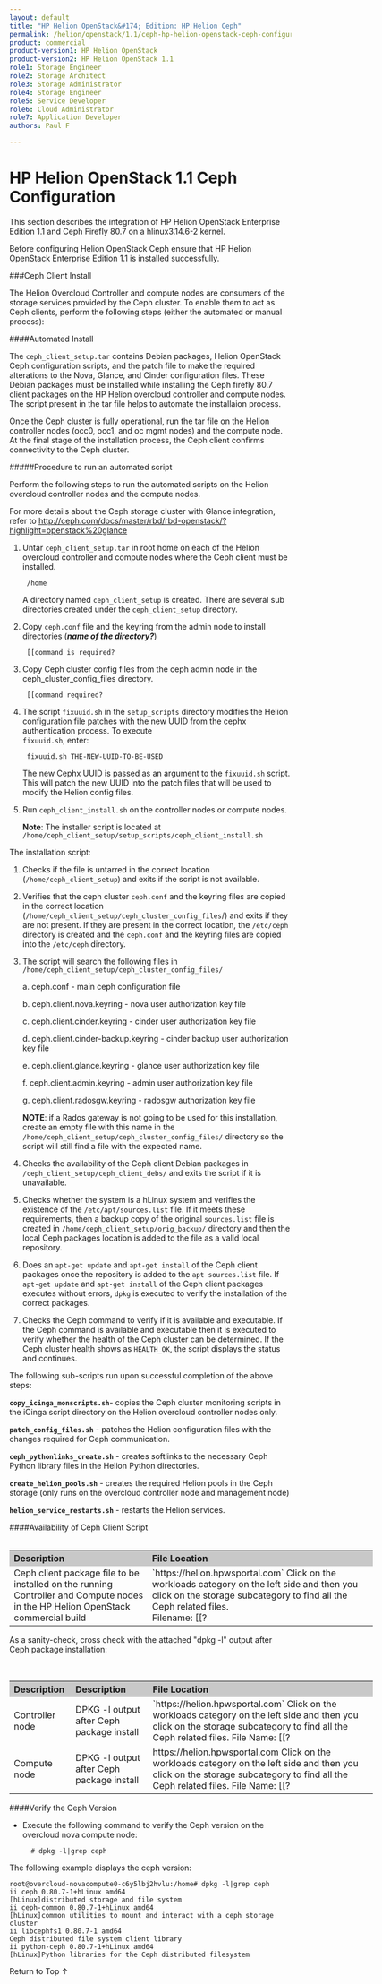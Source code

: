 ```yaml
---
layout: default
title: "HP Helion OpenStack&#174; Edition: HP Helion Ceph"
permalink: /helion/openstack/1.1/ceph-hp-helion-openstack-ceph-configuration/
product: commercial
product-version1: HP Helion OpenStack
product-version2: HP Helion OpenStack 1.1
role1: Storage Engineer
role2: Storage Architect 
role3: Storage Administrator 
role4: Storage Engineer
role5: Service Developer 
role6: Cloud Administrator 
role7: Application Developer 
authors: Paul F

---
```

<!--PUBLISHED-->


<script>

function PageRefresh {
onLoad="window.refresh"
}

PageRefresh();

</script>
<!--
<p style="font-size: small;"> <a href="/helion/openstack/1.1/install-beta/kvm/">&#9664; PREV</a> | <a href="/helion/openstack/1.1/install-beta-overview/">&#9650; UP</a> | <a href="/helion/openstack/1.1/install-beta/esx/">NEXT &#9654;</a> </p>
-->


# HP Helion OpenStack 1.1 Ceph Configuration

This section describes the integration of HP Helion OpenStack Enterprise Edition 1.1 and Ceph Firefly 80.7 on a hlinux3.14.6-2 kernel.

Before configuring Helion OpenStack Ceph ensure that HP Helion OpenStack Enterprise Edition 1.1 is installed successfully. 

###Ceph Client Install

The Helion Overcloud Controller and compute nodes are consumers of the storage services provided by the Ceph cluster. To enable them to act as Ceph clients, perform the following steps (either the automated or manual process):

####Automated Install

The `ceph_client_setup.tar` contains Debian packages, Helion OpenStack Ceph configuration scripts, and the patch file to make the required alterations to the Nova, Glance, and Cinder configuration files. These Debian packages must be installed while installing the Ceph firefly 80.7 client packages on the HP Helion overcloud controller and compute nodes. The script present in the tar file helps to automate the installaion process.

Once the Ceph cluster is fully operational, run the tar file on the Helion controller nodes (occ0, occ1, and oc mgmt nodes) and the compute node. At the final stage of the installation process, the Ceph client confirms connectivity to the Ceph cluster.


#####Procedure to run an automated script

Perform the following steps to run the automated scripts on the Helion overcloud controller nodes and the compute nodes.

For more details about the Ceph storage cluster with Glance integration, refer to [http://ceph.com/docs/master/rbd/rbd-openstack/?highlight=openstack%20glance ](http://ceph.com/docs/master/rbd/rbd-openstack/?highlight=openstack%20glance )


1. Untar `ceph_client_setup.tar` in root home on each of the Helion overcloud controller and compute nodes where the Ceph client must be installed.

		/home

	A directory named `ceph_client_setup` is created. There are several sub directories created under the `ceph_client_setup` directory.


2. Copy `ceph.conf` file and the keyring from the admin node to install directories (***name of the directory?***)

		[[command is required?

3. Copy Ceph cluster config files  from the ceph admin node in the ceph_cluster_config_files directory.

		[[command required?

4. The script `fixuuid.sh` in the `setup_scripts` directory modifies the Helion configuration file patches with the new UUID from the cephx authentication process. To execute  
`fixuuid.sh`, enter:

		fixuuid.sh THE-NEW-UUID-TO-BE-USED


	The new Cephx UUID is passed as an argument to the `fixuuid.sh` script. This will patch the new UUID into the patch files that will be used to modify the Helion config files.

5. Run `ceph_client_install.sh` on the controller nodes or compute nodes.

	**Note**: The installer script is located at `/home/ceph_client_setup/setup_scripts/ceph_client_install.sh`


The installation script:

1. Checks if the file is untarred in the correct location (`/home/ceph_client_setup`) and exits if the script is not available. 
2. Verifies that the ceph cluster `ceph.conf` and the keyring files are copied in the correct location (`/home/ceph_client_setup/ceph_cluster_config_files`/) and exits if they are not present. If they are present in the correct location, the `/etc/ceph` directory is created and the `ceph.conf` and the keyring files are copied into the `/etc/ceph` directory.
3. The script will search the following files in `/home/ceph_client_setup/ceph_cluster_config_files/`

	a. ceph.conf - main ceph configuration file

	b. ceph.client.nova.keyring - nova user authorization key file

	c. ceph.client.cinder.keyring - cinder user authorization key file

	d. ceph.client.cinder-backup.keyring - cinder backup user authorization key file

	e. ceph.client.glance.keyring - glance user authorization key file

	f. ceph.client.admin.keyring - admin user authorization key file

	g. ceph.client.radosgw.keyring - radosgw authorization key file


 
	**NOTE**: if a Rados gateway is not going to be used for this installation, create an empty file with this name in the `/home/ceph_client_setup/ceph_cluster_config_files/` directory so the script will still find a file with the expected name. 

4. Checks the availability of the Ceph client Debian packages in `/ceph_client_setup/ceph_client_debs/` and exits the script if it is unavailable.

5. Checks whether the system is a hLinux system and verifies the existence of the `/etc/apt/sources.list` file. If it meets these requirements, then a backup copy of the original `sources.list` file is created in `/home/ceph_client_setup/orig_backup/` directory and then the local Ceph packages location is added to the file as a valid local repository.

6. Does an `apt-get update` and `apt-get install` of the Ceph client packages once the repository is added to the `apt sources.list` file. If `apt-get update` and `apt-get install` of the Ceph client packages executes without errors,  `dpkg` is executed to verify the installation of the correct packages.

7. Checks the Ceph command to verify if it is available and executable. If the Ceph command is available and executable then it is executed to verify whether the health of the Ceph cluster can be determined. If the Ceph cluster health shows as `HEALTH_OK`, the script displays the status and continues. 

The following sub-scripts run upon successful completion of the above steps:

**`copy_icinga_monscripts.sh`**- copies the Ceph cluster monitoring scripts in the iCinga script directory on the Helion overcloud controller nodes only.

**`patch_config_files.sh`** - patches the Helion configuration files with the changes required for  Ceph communication.

**`ceph_pythonlinks_create.sh`** - creates softlinks to the necessary Ceph Python library files in the Helion Python directories.

**`create_helion_pools.sh`** - creates the required Helion pools in the Ceph storage (only runs on  the overcloud controller node and management node)

**`helion_service_restarts.sh`** - restarts the Helion services.



####Availability of Ceph Client Script

<table>
<table style="text-align: left; vertical-align: top; width:650px;">
<tr style="background-color: #C8C8C8;">
	<th > Description</th>
	<th>File Location </th>
</tr>
	<tr>
<td>Ceph client package file to be installed on the running Controller and Compute nodes in the
HP Helion OpenStack commercial build</td>
<td>`https://helion.hpwsportal.com` Click on the workloads category on the left side and then you click on the storage subcategory to find all the Ceph related files.<br> Filename: [[?</td>
</tr>
  <table>

As a sanity-check, cross check with the attached "dpkg -l" output after Ceph package installation:

<table>
<table style="text-align: left; vertical-align: top; width:650px;">
<tr style="background-color: #C8C8C8;">
	<th > Description</th>
	<th > Description</th>	
	<th>File Location </th>
</tr>
	<tr>
<td>Controller node</td>
<td>DPKG -l output after Ceph package install</td>
<td>`https://helion.hpwsportal.com` Click on the workloads category on the left side and then you click on the storage subcategory to find all the Ceph related files. File Name: [[?<tdt>
</tr>
<tr>
<td>Compute node</td>
<td>DPKG -l output after Ceph package install</td>
<td>https://helion.hpwsportal.com Click on the workloads category on the left side and then you click on the storage subcategory to find all the Ceph related files. File Name: [[?<tdt>
</tr>
  </table>

####Verify the Ceph Version

* Execute the following command to verify the Ceph version on the overcloud nova compute node:

		# dpkg -l|grep ceph

The following example displays the ceph version:

	root@overcloud-novacompute0-c6y5lbj2hvlu:/home# dpkg -l|grep ceph
	ii ceph 0.80.7-1+hLinux amd64
	[hLinux]distributed storage and file system
	ii ceph-common 0.80.7-1+hLinux amd64
	[hLinux]common utilities to mount and interact with a ceph storage cluster
	ii libcephfs1 0.80.7-1 amd64
	Ceph distributed file system client library
	ii python-ceph 0.80.7-1+hLinux amd64
	[hLinux]Python libraries for the Ceph distributed filesystem





<a href="#top" style="padding:14px 0px 14px 0px; text-decoration: none;"> Return to Top &#8593; </a>













